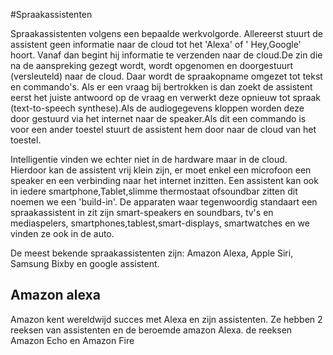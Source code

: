#Spraakassistenten 

Spraakassistenten volgens een bepaalde werkvolgorde. Allereerst stuurt de assistent geen informatie naar de cloud tot het 'Alexa' of ' Hey,Google' hoort. Vanaf dan begint hij informatie te verzenden naar de cloud.De zin die na de aanspreking gezegt wordt, wordt opgenomen en doorgestuurt (versleuteld) naar de cloud. Daar wordt de spraakopname omgezet tot tekst en commando's. Als er een vraag bij bertrokken is dan zoekt de assistent eerst het juiste antwoord op de vraag en verwerkt deze opnieuw tot spraak (text-to-speech synthese).Als de audiogegevens kloppen worden deze door gestuurd via het internet naar de speaker.Als dit een commando is voor een ander toestel stuurt de assistent hem door naar de cloud van het toestel.

Intelligentie vinden we echter niet in de hardware maar in de cloud. Hierdoor kan de assistent vrij klein zijn, er moet enkel een microfoon een speaker en een verbinding naar het internet inzitten. Een assistent kan ook in iedere smartphone,Tablet,slimme thermostaat ofsoundbar zitten dit noemen we een 'build-in'. De apparaten waar tegenwoordig standaart een spraakassistent in zit zijn smart-speakers en soundbars, tv's en mediaspelers, smartphones,tablest,smart-displays, smartwatches en we vinden ze ook in de auto.

De meest bekende spraakassistenten zijn: Amazon Alexa, Apple Siri, Samsung Bixby en google assistent.

## Amazon alexa

Amazon kent wereldwijd succes met Alexa en zijn assistenten. Ze hebben 2 reeksen van assistenten en de beroemde amazon Alexa. de reeksen Amazon Echo en Amazon Fire
